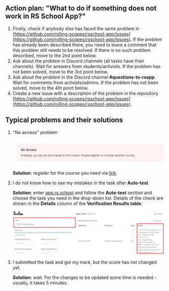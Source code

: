 ## Action plan: "What to do if something does not work in RS School App?"

1. Firstly, check if anybody else has faced the same problem in <span style="color:green_apple">[https://github.com/rolling-scopes/rsschool-app/issues](https://github.com/rolling-scopes/rsschool-app/issues)</span>. If the problem has already been described there, you need to leave a comment that this problem still needs to be resolved. If there is no such problem described, move to the 2nd point below.
2. Ask about the problem in Discord channels (all tasks have their channels). Wait for answers from students/activists. If the problem has not been solved, move to the 3rd point below.
3. Ask about the problem in the Discord channel **#questions-to-rsapp**. Wait for comments from activists/admins. If the problem has not been solved, move to the 4th point below.
4. Create a new issue with a description of the problem in the repository <span style="color:green_apple">[https://github.com/rolling-scopes/rsschool-app/issues](https://github.com/rolling-scopes/rsschool-app/issues)</span>.

## Typical problems and their solutions

1. "No access" problem

   ![No Access Error](./img/no-access.png)

   **Solution**: register for the course you need via <span style="color:green_apple">[link](https://app.rs.school/registry/student)</span>.

2. I do not know how to see my mistakes in the task after **Auto-test**.

   **Solution**: enter <span style="color:green_apple">[app.rs.school](https://app.rs.school/)</span> and follow the **Auto-test** section and choose the task you need in the drop-down list. Details of the check are shown in the **Details** column of the **Verification Results table**:

   ![Auto-test details](./img/autotest-details.jpg)

3. I submitted the task and got my mark, but the score has not changed yet.

   **Solution**: wait. For the changes to be updated some time is needed - usually, it takes 5 minutes.
